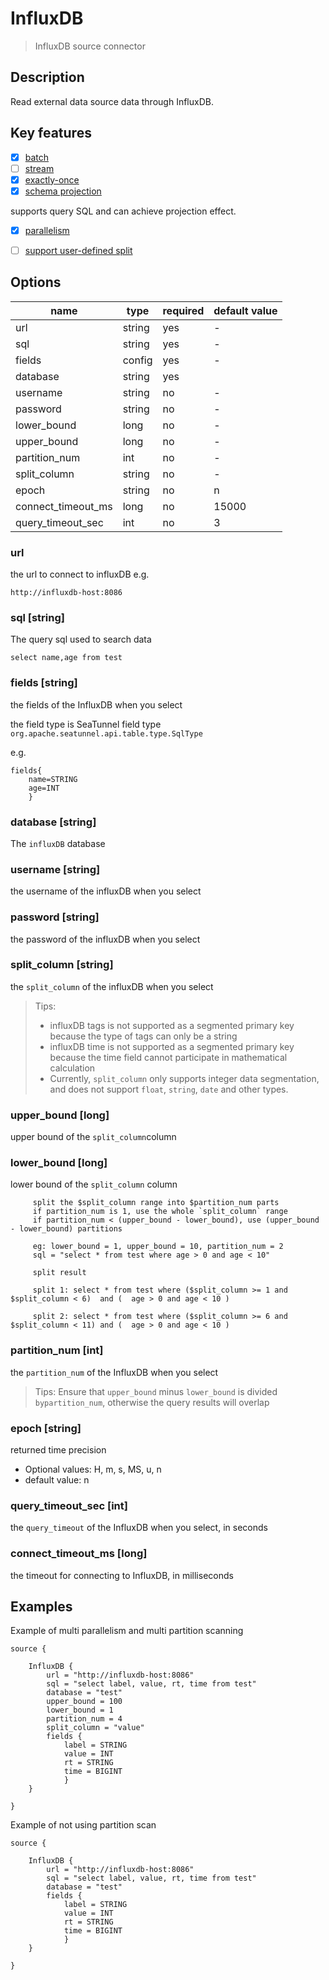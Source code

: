 # InfluxDB

> InfluxDB source connector

## Description

Read external data source data through InfluxDB.

## Key features

- [x] [batch](../../concept/connector-v2-features.md)
- [ ] [stream](../../concept/connector-v2-features.md)
- [x] [exactly-once](../../concept/connector-v2-features.md)
- [x] [schema projection](../../concept/connector-v2-features.md)

supports query SQL and can achieve projection effect.

- [x] [parallelism](../../concept/connector-v2-features.md)
- [ ] [support user-defined split](../../concept/connector-v2-features.md)


## Options

| name               | type   | required | default value |
|--------------------|--------|----------|---------------|
| url                | string | yes      | -             |
| sql                | string | yes      | -             |
| fields             | config | yes      | -             |
| database           | string | yes      |               |
| username           | string | no       | -             |
| password           | string | no       | -             |
| lower_bound        | long   | no       | -             |
| upper_bound        | long   | no       | -             |
| partition_num      | int    | no       | -             |
| split_column       | string | no       | -             |
| epoch              | string | no       | n             |
| connect_timeout_ms | long   | no       | 15000         |
| query_timeout_sec  | int    | no       | 3             |

### url
the url to connect to influxDB e.g.
``` 
http://influxdb-host:8086
```

### sql [string]
The query sql used to search data

```
select name,age from test
```

### fields [string]

the fields of the InfluxDB when you select

the field type is SeaTunnel field type `org.apache.seatunnel.api.table.type.SqlType`

e.g.

```
fields{
    name=STRING
    age=INT
    }
```

### database [string]

The `influxDB` database

### username [string]

the username of the influxDB when you select

### password [string]

the password of the influxDB when you select

### split_column [string]

the `split_column` of the influxDB when you select

> Tips:
> - influxDB tags is not supported as a segmented primary key because the type of tags can only be a string
> - influxDB time is not supported as a segmented primary key because the time field cannot participate in mathematical calculation
> - Currently, `split_column` only supports integer data segmentation, and does not support `float`, `string`, `date` and other types.

### upper_bound [long]

upper bound of the `split_column`column

### lower_bound [long]

lower bound of the `split_column` column

```
     split the $split_column range into $partition_num parts
     if partition_num is 1, use the whole `split_column` range
     if partition_num < (upper_bound - lower_bound), use (upper_bound - lower_bound) partitions
     
     eg: lower_bound = 1, upper_bound = 10, partition_num = 2
     sql = "select * from test where age > 0 and age < 10"
     
     split result

     split 1: select * from test where ($split_column >= 1 and $split_column < 6)  and (  age > 0 and age < 10 )
     
     split 2: select * from test where ($split_column >= 6 and $split_column < 11) and (  age > 0 and age < 10 )

```

### partition_num [int]

the `partition_num` of the InfluxDB when you select
> Tips: Ensure that `upper_bound` minus `lower_bound` is divided `bypartition_num`, otherwise the query results will overlap

### epoch [string]
returned time precision
- Optional values: H, m, s, MS, u, n
- default value: n

### query_timeout_sec [int]
the `query_timeout` of the InfluxDB when you select, in seconds

### connect_timeout_ms [long]
the timeout for connecting to InfluxDB, in milliseconds 

## Examples
Example of multi parallelism and multi partition scanning 
```hocon
source {

    InfluxDB {
        url = "http://influxdb-host:8086"
        sql = "select label, value, rt, time from test"
        database = "test"
        upper_bound = 100
        lower_bound = 1
        partition_num = 4
        split_column = "value"
        fields {
            label = STRING
            value = INT
            rt = STRING
            time = BIGINT
            }
    }

}

```
Example of not using partition scan 
```hocon
source {

    InfluxDB {
        url = "http://influxdb-host:8086"
        sql = "select label, value, rt, time from test"
        database = "test"
        fields {
            label = STRING
            value = INT
            rt = STRING
            time = BIGINT
            }
    }

}
```
